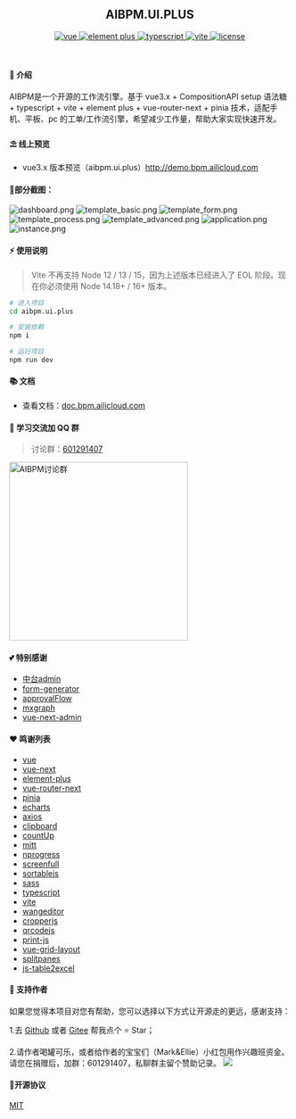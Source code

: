 <div align="center">
	<h2>AIBPM.UI.PLUS</h2>
	<p align="center">
	    <a href="https://v3.vuejs.org/" target="_blank">
	        <img src="https://img.shields.io/badge/vue.js-vue3.x-green" alt="vue">
	    </a>
	    <a href="https://element-plus.gitee.io/#/zh-CN/component/changelog" target="_blank">
	        <img src="https://img.shields.io/badge/element--plus-%3E1.0.0-blue" alt="element plus">
	    </a>
		<a href="https://www.tslang.cn/" target="_blank">
	        <img src="https://img.shields.io/badge/typescript-%3E4.0.0-blue" alt="typescript">
	    </a>
		<a href="https://vitejs.dev/" target="_blank">
		    <img src="https://img.shields.io/badge/vite-%3E2.0.0-yellow" alt="vite">
		</a>
		<a href="https://github.com/leooneone/aibpm.ui.plus/blob/main/LICENSE" target="_blank">
		    <img src="https://img.shields.io/badge/license-MIT-success" alt="license">
		</a>
	</p>
	<p>&nbsp;</p>
</div>

#### 🌈 介绍

AIBPM是一个开源的工作流引擎。基于 vue3.x + CompositionAPI setup 语法糖 + typescript + vite + element plus + vue-router-next + pinia 技术，适配手机、平板、pc 的工单/工作流引擎，希望减少工作量，帮助大家实现快速开发。

#### ⛱️ 线上预览

- vue3.x 版本预览（aibpm.ui.plus）<a href="http://demo.bpm.ailicloud.com" target="_blank">http://demo.bpm.ailicloud.com</a>

#### 📸部分截图：
![dashboard.png](https://raw.githubusercontent.com/leooneone/aibpm.ui.plus/main/src/assets/demo/dashboard.PNG)
![template_basic.png](https://raw.githubusercontent.com/leooneone/aibpm.ui.plus/main/src/assets/demo/template_basic.PNG)
![template_form.png](https://raw.githubusercontent.com/leooneone/aibpm.ui.plus/main/src/assets/demo/template_form.PNG)
![template_process.png](https://raw.githubusercontent.com/leooneone/aibpm.ui.plus/main/src/assets/demo/template_process.PNG)
![template_advanced.png](https://raw.githubusercontent.com/leooneone/aibpm.ui.plus/main/src/assets/demo/template_advanced.PNG)
![application.png](https://raw.githubusercontent.com/leooneone/aibpm.ui.plus/main/src/assets/demo/application.PNG)
![instance.png](https://raw.githubusercontent.com/leooneone/aibpm.ui.plus/main/src/assets/demo/instance.PNG)


#### ⚡ 使用说明

> Vite 不再支持 Node 12 / 13 / 15，因为上述版本已经进入了 EOL 阶段。现在你必须使用 Node 14.18+ / 16+ 版本。

```bash
# 进入项目
cd aibpm.ui.plus

# 安装依赖
npm i

# 运行项目
npm run dev

```
#### 📚 文档

- 查看文档：<a href="http://doc.bpm.ailicloud.com" target="_blank">doc.bpm.ailicloud.com</a>

#### 💯 学习交流加 QQ 群

>  讨论群：<a target="_blank" href="https://jq.qq.com/?_wv=1027&k=S36Tm7gj">601291407</a>

  <a target="_blank" href="https://jq.qq.com/?_wv=1027&k=S36Tm7gj">
  	<img  src="https://raw.githubusercontent.com/leooneone/aibpm.ui.plus/main/src/assets/demo/qqgroup.jpg" width="320"  alt="AIBPM讨论群" title="AIBPM讨论群"/>
  </a>

#### 💕 特别感谢

- <a href="https://github.com/zhontai/admin.ui.plus" target="_blank">中台admin</a>
- <a href="https://github.com/JakHuang/form-generator" target="_blank">form-generator</a>
- <a href="https://github.com/SNFocus/approvalFlow" target="_blank">approvalFlow</a>
- <a href="https://github.com/jgraph/mxgraph" target="_blank">mxgraph</a>
- <a href="https://github.com/lyt-Top/vue-next-admin" target="_blank">vue-next-admin</a>

#### ❤️ 鸣谢列表

- <a href="https://github.com/vuejs/vue" target="_blank">vue</a>
- <a href="https://github.com/vuejs/vue-next" target="_blank">vue-next</a>
- <a href="https://github.com/element-plus/element-plus" target="_blank">element-plus</a>
- <a href="https://github.com/vuejs/vue-router-next" target="_blank">vue-router-next</a>
- <a href="https://github.com/vuejs/pinia" target="_blank">pinia</a>
- <a href="https://github.com/apache/echarts" target="_blank">echarts</a>
- <a href="https://github.com/axios/axios" target="_blank">axios</a>
- <a href="https://github.com/zenorocha/clipboard.js" target="_blank">clipboard</a>
- <a href="https://github.com/inorganik/countUp.js" target="_blank">countUp</a>
- <a href="https://github.com/developit/mitt" target="_blank">mitt</a>
- <a href="https://github.com/rstacruz/nprogress" target="_blank">nprogress</a>
- <a href="https://github.com/sindresorhus/screenfull.js" target="_blank">screenfull</a>
- <a href="https://github.com/SortableJS/Sortable" target="_blank">sortablejs</a>
- <a href="https://github.com/sass/sass" target="_blank">sass</a>
- <a href="https://github.com/microsoft/TypeScript" target="_blank">typescript</a>
- <a href="https://github.com/vitejs/vite" target="_blank">vite</a>
- <a href="https://github.com/wangeditor-team/wangEditor" target="_blank">wangeditor</a>
- <a href="https://github.com/fengyuanchen/cropperjs" target="_blank">cropperjs</a>
- <a href="https://github.com/davidshimjs/qrcodejs" target="_blank">qrcodejs</a>
- <a href="https://github.com/crabbly/Print.js" target="_blank">print-js</a>
- <a href="https://github.com/jbaysolutions/vue-grid-layout" target="_blank">vue-grid-layout</a>
- <a href="https://github.com/antoniandre/splitpanes" target="_blank">splitpanes</a>
- <a href="https://github.com/hxj9102/table2excel" target="_blank">js-table2excel</a>


#### 💌 支持作者

如果您觉得本项目对您有帮助，您可以选择以下方式让开源走的更远，感谢支持：

1.去 <a target="_blank" href="https://github.com/leooneone/aibpm.ui.plus">Github</a> 或者
<a target="_blank" href="https://gitee.com/leooneone/aibpm.ui.plus">Gitee</a> 帮我点个 ⭐ Star；

2.请作者喝罐可乐，或者给作者的宝宝们（Mark&Ellie）小红包用作兴趣班资金。  
  请您在捐赠后，加群：601291407，私聊群主留个赞助记录。
<img src="https://raw.githubusercontent.com/leooneone/aibpm.ui.plus/main/src/assets/demo/donate.png">

#### 📜开源协议
[MIT](https://opensource.org/licenses/MIT)
